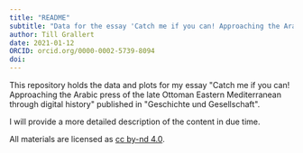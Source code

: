 ```yaml
---
title: "README"
subtitle: "Data for the essay 'Catch me if you can! Approaching the Arabic press of the late Ottoman Eastern Mediterranean through digital history' published in 'Geschichte und Gesellschaft'"
author: Till Grallert
date: 2021-01-12
ORCID: orcid.org/0000-0002-5739-8094
doi:
---
```


This repository holds the data and plots for my essay "Catch me if you can! Approaching the Arabic press of the late Ottoman Eastern Mediterranean through digital history" published in "Geschichte und Gesellschaft".

I will provide a more detailed description of the content in due time.

All materials are licensed as [cc by-nd 4.0](http://creativecommons.org/licenses/by-nd/4.0/).